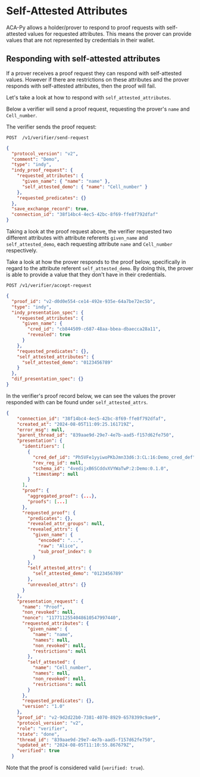 # Self-Attested Attributes

ACA-Py allows a holder/prover to respond to proof requests with self-attested values for requested attributes.
This means the prover can provide values that are not represented by credentials in their wallet.

## Responding with self-attested attributes

If a prover receives a proof request they can respond with self-attested values.
However if there are restrictions on these attributes and the prover responds with self-attested attributes,
then the proof will fail.

Let's take a look at how to respond with `self_attested_attributes`.

Below a verifier will send a proof request, requesting the prover's `name` and `Cell_number`.

The verifier sends the proof request:

```http
POST  /v1/verifier/send-request
```

```json
{
  "protocol_version": "v2",
  "comment": "Demo",
  "type": "indy",
  "indy_proof_request": {
    "requested_attributes": {
      "given_name": { "name": "name" },
      "self_attested_demo": { "name": "Cell_number" }
    },
    "requested_predicates": {}
  },
  "save_exchange_record": true,
  "connection_id": "38f14bc4-4ec5-42bc-8f69-ffe8f792dfaf"
}
```

Taking a look at the proof request above, the verifier requested two different attributes with attribute
referents `given_name` and `self_attested_demo`, each requesting attribute `name` and `Cell_number` respectively.

Take a look at how the prover responds to the proof below, specifically in regard to the attribute referent
`self_attested_demo`. By doing this, the prover is able to provide a value that they don't have in their credentials.

```http
POST /v1/verifier/accept-request
```

```json
{
  "proof_id": "v2-d0d0e554-ce14-492e-935e-64a7be72ec5b",
  "type": "indy",
  "indy_presentation_spec": {
    "requested_attributes": {
      "given_name": {
        "cred_id": "cb844509-c687-48aa-bbea-dbaecca28a11",
        "revealed": true
      }
    },
    "requested_predicates": {},
    "self_attested_attributes": {
      "self_attested_demo": "0123456789"
    }
  },
  "dif_presentation_spec": {}
}
```

In the verifier's proof record below, we can see the values the prover responded with can be found
under `self_attested_attrs`.

```json
{
    "connection_id": "38f14bc4-4ec5-42bc-8f69-ffe8f792dfaf",
    "created_at": "2024-08-05T11:09:25.161719Z",
    "error_msg": null,
    "parent_thread_id": "839aae9d-29e7-4e7b-aad5-f157d62fe750",
    "presentation": {
      "identifiers": [
        {
          "cred_def_id": "Ph5VFe1yyiwoPKbJmn33d6:3:CL:16:Demo_cred_def",
          "rev_reg_id": null,
          "schema_id": "4vedijxB6SCddvXVYWaTwP:2:Demo:0.1.0",
          "timestamp": null
        }
      ],
      "proof": {
        "aggregated_proof": {...},
        "proofs": [...]
      },
      "requested_proof": {
        "predicates": {},
        "revealed_attr_groups": null,
        "revealed_attrs": {
          "given_name": {
            "encoded": "...",
            "raw": "Alice",
            "sub_proof_index": 0
          }
        },
        "self_attested_attrs": {
          "self_attested_demo": "0123456789"
        },
        "unrevealed_attrs": {}
      }
    },
    "presentation_request": {
      "name": "Proof",
      "non_revoked": null,
      "nonce": "1177112554048610547997440",
      "requested_attributes": {
        "given_name": {
          "name": "name",
          "names": null,
          "non_revoked": null,
          "restrictions": null
        },
        "self_attested": {
          "name": "Cell_number",
          "names": null,
          "non_revoked": null,
          "restrictions": null
        }
      },
      "requested_predicates": {},
      "version": "1.0"
    },
    "proof_id": "v2-9d2d22b0-7381-4070-8929-6578399c9ae9",
    "protocol_version": "v2",
    "role": "verifier",
    "state": "done",
    "thread_id": "839aae9d-29e7-4e7b-aad5-f157d62fe750",
    "updated_at": "2024-08-05T11:10:55.867679Z",
    "verified": true
  }
```

Note that the proof is considered valid (`verified: true`).

